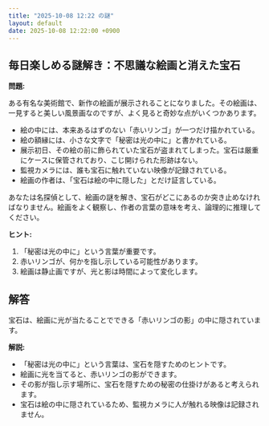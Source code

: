 ```yaml
---
title: "2025-10-08 12:22 の謎"
layout: default
date: 2025-10-08 12:22:00 +0900
---
```

## 毎日楽しめる謎解き：不思議な絵画と消えた宝石

**問題:**

ある有名な美術館で、新作の絵画が展示されることになりました。その絵画は、一見すると美しい風景画なのですが、よく見ると奇妙な点がいくつかあります。

*   絵の中には、本来あるはずのない「赤いリンゴ」が一つだけ描かれている。
*   絵の額縁には、小さな文字で「秘密は光の中に」と書かれている。
*   展示初日、その絵の前に飾られていた宝石が盗まれてしまった。宝石は厳重にケースに保管されており、こじ開けられた形跡はない。
*   監視カメラには、誰も宝石に触れていない映像が記録されている。
*   絵画の作者は、「宝石は絵の中に隠した」とだけ証言している。

あなたは名探偵として、絵画の謎を解き、宝石がどこにあるのか突き止めなければなりません。絵画をよく観察し、作者の言葉の意味を考え、論理的に推理してください。

**ヒント:**

1.  「秘密は光の中に」という言葉が重要です。
2.  赤いリンゴが、何かを指し示している可能性があります。
3.  絵画は静止画ですが、光と影は時間によって変化します。

## 解答

宝石は、絵画に光が当たることでできる「赤いリンゴの影」の中に隠されています。

**解説:**

*   「秘密は光の中に」という言葉は、宝石を隠すためのヒントです。
*   絵画に光を当てると、赤いリンゴの影ができます。
*   その影が指し示す場所に、宝石を隠すための秘密の仕掛けがあると考えられます。
*   宝石は絵の中に隠されているため、監視カメラに人が触れる映像は記録されません。

